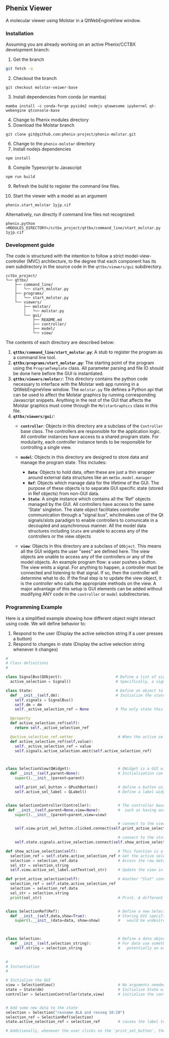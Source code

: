 ## Phenix Viewer
A molecular viewer using Molstar in a QtWebEngineView window.

### Installation
Assuming you are already working on an active Phenix/CCTBX development branch:
1. Get the branch
```sh
git fetch -a
```
2. Checkout the branch
```
git checkout molstar-veiwer-base
```
3. Install dependencies from conda (or mamba)
```
mamba install -c conda-forge pyside2 nodejs qtawesome ipykernel qt-webengine qtconsole-base
```
4. Change to Phenix modules directory
5. Download the Molstar branch
```
git clone git@github.com:phenix-project/phenix-molstar.git
```
6. Change to the `phenix-molstar` directory
7. Install nodejs dependencies
```
npm install
```
8. Compile Typescript to Javascript
```
npm run build
```
9. Refresh the build to register the command line files.

10. Start the viewer with a model as an argument
```
phenix.start_molstar 1yjp.cif
```
Alternatively, run directly if command line files not recognized:
```
phenix.python <MODULES_DIRECTORY>/cctbx_project/qttbx/command_line/start_molstar.py 1yjp.cif
```

### Development guide
The code is structured with the intention to follow a strict model-view-controller (MVC) architecture, to the degree that each component has its own subdirectory in the source code in the ```qttbx/viewers/gui``` subdirectory. 
```
cctbx_project/
└── qttbx/
    ├── command_line/
    │   └── start_molstar.py
    ├── programs/
    │   └── start_molstar.py
    └── viewers/
        ├── molstar/
        │   └── molstar.py
        └── gui/
            ├── README.md
            ├── controller/
            ├── model/
            └── view/
```
The contents of each directory are described below:

1. **`qttbx/command_line/start_molstar.py`**: A stub to register the program as a command line tool.
2. **`qttbx/programs/start_molstar.py`**: The starting point of the program using the `ProgramTemplate` class. All parameter parsing and file IO should be done here before the GUI is instantiated.
3. **`qttbx/viewers/molstar/`**: This directory contains the python code necessary to interface with the Molstar web app running in a QtWebEngineView window. The `molstar.py` file defines a Python api that can be used to affect the Molstar graphics by running corresponding Javascript snippets. Anything in the rest of the GUI that affects the Molstar graphics must come through the `MolstarGraphics` class in this file.
4. **`qttbx/viewers/gui/`**:
   * **`controller`**: Objects in this directory are a subclass of the `Controller` base class. The controllers are responsible for the application logic. All controller instances have access to a shared program state. For modularity, each controller instance tends to be responsible for controlling a single view.
   * **`model`**: Objects in this directory are designed to store data and manage the program state. This includes:
     * **`Data`**: Objects to hold data, often these are just a thin wrapper around external data structures like an `mmtbx.model.manager`
     * **`Ref`**: Objects which manage data for the lifetime of the GUI. The purpose of these objects is to separate GUI specific state (stored in Ref objects) from non-GUI data.
     * **`State`**: A single instance which contains all the 'Ref' objects managed by the GUI. All controllers have access to the same 'State' singleton. The state object facilitates controller communication through a "signal bus", whcihmakes use of the Qt signals/slots paradigm to enable controllers to comunicate in a decoupled and asynchronous manner. All the model data structures including `State` are unable to access any of the controllers or the view objects

   * **`view`**: Objects in this directory are a subclass of `QObject`. This means all the GUI widgets the user "sees" are defined here. The view objects are unable to access any of the controllers or any of the model objects. An example program flow: a user pushes a button. The view emits a signal. For anything to happen, a controller must be connected and listening to that signal. If so, then the controller will determine what to do. If the final step is to update the view object, it is the _controller_ who calls the appropriate methods on the view. A major advantage of this setup is GUI elements can be added without modifying ANY code in the `controller` or `model` subdirectories.

### Programming Example
Here is a simplified example showing how different object might interact using code. We will define behavior to: 
1. Respond to the user (Display the active selection string if a user presses a button)
2. Respond to changes in state (Display the active selection string whenever it changes)
```python
#
# Class definitions
#

class SignalBus(QObject):                        # Define a list of signals for the state
  active_selection = Signal()                    # Specifically, a signal for a new active selection

class State:                                     # Define an object to store program state
  def __init__(self,dm):                         # Initialize the state with only the data manager
    self.signals = SignalBus()
    self.dm = dm
    self._active_selection_ref = None            # The only state this class manages is the active selection

  @property
  def active_selection_ref(self):
    return self._active_selection_ref

  @active_selection_ref.setter                    # When the active selection is changed, the state emits a signal
  def active_selection_ref(self,value):
    self._active_selection_ref = value
    self.signals.active_selection.emit(self.active_selection_ref)



class SelectionView(QWidget):                     # QWidget is a GUI widget, ultimately a subclass of QObject
  def __init__(self,parent=None):                 # Initialization can be with or without a parent QObject
    super().__init__(parent=parent)

    self.print_sel_button = QPushButton()         # define a button using a built-in Qt button widget
    self.active_sel_label = QLabel()              # Define a label widget to hold text


class SelectionController(Controller):            # The controller base class ensures all controllers behave similarly
 def __init__(self,parent=None,view=None):        #  such as having access to self.state and self.view
    super().__init__(parent=parent,view=view)

                                                  # connect to the view's 'clicked' signal (Defined inside QPushButton)
    self.view.print_sel_button.clicked.connect(self.print_active_selection)

                                                  # connect to the state's signal to get notified of a new active selection
    self.state.signals.active_selection.connect(self.show_active_selection) 

def show_active_selection(self):                  # This function is a "Slot" in Qt terminology, connected to signals.
  selection_ref = self.state.active_selection_ref # Get the active selection from the shared state object
  selection = selection_ref.data                  # Access the raw data, a selection object.
  sel_str = selection.string                      
  self.view.active_sel_label.setText(sel_str)     # Update the view in response

def print_active_selection(self):                 # Another "Slot" connected to the print_sel_button
  selection_ref = self.state.active_selection_ref
  selection = selection_ref.data                  
  sel_str = selection.string                      
  print(sel_str)                                  # Print. A different response


class SelectionRef(Ref):                          # Define a new SelectionRef using the Ref base class
  def __init__(self,data,show=True):              # Storing GUI specific data, such as whether it should be visible
    super().__init__(data=data, show=show)        #   would be undesireable to store on a raw data object


                                                  
class Selection:                                  # Define a data object
  def __init__(self,selection_string):            # For data use something that is useful outside of the GUI,
    self.string = selection_string                #   potentially an existing external datastructure.                          
  

#
# Instantiation
#

# Initialize the GUI
view = SelectionView()                            # No arguments needed for the view
state = State(dm)                                 # Initialize State with the datamanager from the program template
controller = SelectionController(state,view)      # initialize the controller with the state and the view it should manage


# Add some new data to the state
selection = Selection("resname ALA and resseq 10:20")
selection_ref = SelectionRef(selection)
state.active_selection_ref = selection_ref        # causes the label to be updated in the view

# Additionally, whenever the user clicks on the 'print_sel_button', the active selection will be printed.
```

